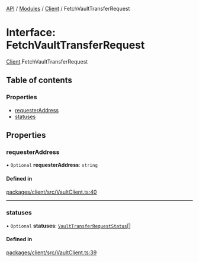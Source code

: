 [API](../API.md) / [Modules](../modules.md) / [Client](../modules/Client.md) / FetchVaultTransferRequest

# Interface: FetchVaultTransferRequest

[Client](../modules/Client.md).FetchVaultTransferRequest

## Table of contents

### Properties

- [requesterAddress](Client.FetchVaultTransferRequest.md#requesteraddress)
- [statuses](Client.FetchVaultTransferRequest.md#statuses)

## Properties

### requesterAddress

• `Optional` **requesterAddress**: `string`

#### Defined in

[packages/client/src/VaultClient.ts:40](https://github.com/logion-network/logion-api/blob/main/packages/client/src/VaultClient.ts#L40)

___

### statuses

• `Optional` **statuses**: [`VaultTransferRequestStatus`](../modules/Client.md#vaulttransferrequeststatus)[]

#### Defined in

[packages/client/src/VaultClient.ts:39](https://github.com/logion-network/logion-api/blob/main/packages/client/src/VaultClient.ts#L39)

